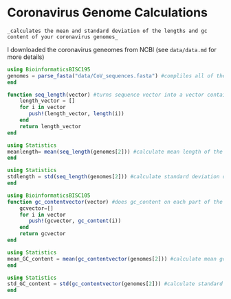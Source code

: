 # Coronavirus Genome Calculations
    _calculates the mean and standard deviation of the lengths and gc content of your coronavirus genomes_   

I downloaded the coronavirus geneomes from NCBI
(see `data/data.md` for more details)

```julia
using BioinformaticsBISC195
genomes = parse_fasta("data/CoV_sequences.fasta") #compliles all of the genomes into 2 vectors (second vector contains sequences)
end
```

```julia
function seq_length(vector) #turns sequence vector into a vector containing the sequence lengths 
    length_vector = []
    for i in vector
       push!(length_vector, length(i))
    end
    return length_vector
end
```

```julia
using Statistics
meanlength= mean(seq_length(genomes[2])) #calculate mean length of the genomes
end
```

```julia
using Statistics
stdlength = std(seq_length(genomes[2])) #calculate standard deviation of the genome lengths
end
```

```julia
using BioinformaticsBISC105
function gc_contentvector(vector) #does gc_content on each part of the vector (becasue gc_content only accepts strings)
    gcvector=[]
    for i in vector
       push!(gcvector, gc_content(i)) 
    end
    return gcvector
end
```

```julia
using Statistics
mean_GC_content = mean(gc_contentvector(genomes[2])) #calculate mean gc content of all of the sequences
end
```

```julia
using Statistics
std_GC_content = std(gc_contentvector(genomes[2])) #calculate standard deviation of gc contents of all of the sequences
end
```
